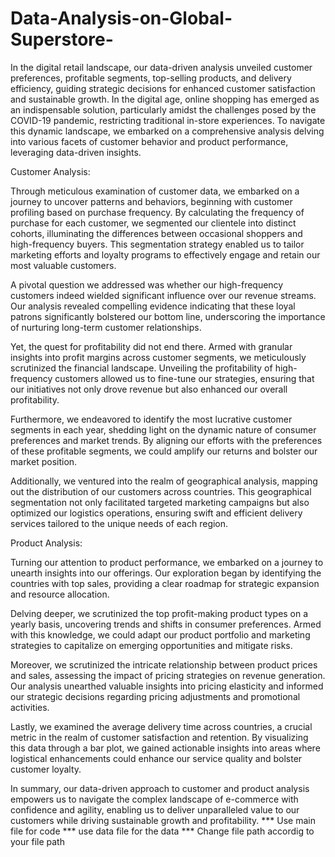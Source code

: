 # Data-Analysis-on-Global-Superstore-
 In the digital retail landscape, our data-driven analysis unveiled customer preferences, profitable segments, top-selling products, and delivery efficiency, guiding strategic decisions for enhanced customer satisfaction and sustainable growth.
In the digital age, online shopping has emerged as an indispensable solution, particularly amidst the challenges posed by the COVID-19 pandemic, restricting traditional in-store experiences. To navigate this dynamic landscape, we embarked on a comprehensive analysis delving into various facets of customer behavior and product performance, leveraging data-driven insights.

Customer Analysis:

Through meticulous examination of customer data, we embarked on a journey to uncover patterns and behaviors, beginning with customer profiling based on purchase frequency. By calculating the frequency of purchase for each customer, we segmented our clientele into distinct cohorts, illuminating the differences between occasional shoppers and high-frequency buyers. This segmentation strategy enabled us to tailor marketing efforts and loyalty programs to effectively engage and retain our most valuable customers.

A pivotal question we addressed was whether our high-frequency customers indeed wielded significant influence over our revenue streams. Our analysis revealed compelling evidence indicating that these loyal patrons significantly bolstered our bottom line, underscoring the importance of nurturing long-term customer relationships.

Yet, the quest for profitability did not end there. Armed with granular insights into profit margins across customer segments, we meticulously scrutinized the financial landscape. Unveiling the profitability of high-frequency customers allowed us to fine-tune our strategies, ensuring that our initiatives not only drove revenue but also enhanced our overall profitability.

Furthermore, we endeavored to identify the most lucrative customer segments in each year, shedding light on the dynamic nature of consumer preferences and market trends. By aligning our efforts with the preferences of these profitable segments, we could amplify our returns and bolster our market position.

Additionally, we ventured into the realm of geographical analysis, mapping out the distribution of our customers across countries. This geographical segmentation not only facilitated targeted marketing campaigns but also optimized our logistics operations, ensuring swift and efficient delivery services tailored to the unique needs of each region.

Product Analysis:

Turning our attention to product performance, we embarked on a journey to unearth insights into our offerings. Our exploration began by identifying the countries with top sales, providing a clear roadmap for strategic expansion and resource allocation.

Delving deeper, we scrutinized the top profit-making product types on a yearly basis, uncovering trends and shifts in consumer preferences. Armed with this knowledge, we could adapt our product portfolio and marketing strategies to capitalize on emerging opportunities and mitigate risks.

Moreover, we scrutinized the intricate relationship between product prices and sales, assessing the impact of pricing strategies on revenue generation. Our analysis unearthed valuable insights into pricing elasticity and informed our strategic decisions regarding pricing adjustments and promotional activities.

Lastly, we examined the average delivery time across countries, a crucial metric in the realm of customer satisfaction and retention. By visualizing this data through a bar plot, we gained actionable insights into areas where logistical enhancements could enhance our service quality and bolster customer loyalty.

In summary, our data-driven approach to customer and product analysis empowers us to navigate the complex landscape of e-commerce with confidence and agility, enabling us to deliver unparalleled value to our customers while driving sustainable growth and profitability.
*** Use main file for code
*** use data file for the data
*** Change file path accordig to your file path
